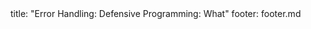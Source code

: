 <frontmatter>
title: "Error Handling: Defensive Programming: What"
footer: footer.md
</frontmatter>

<include src="navbar.md" boilerplate />

<include src="unit-inPage-asFlat.md" boilerplate />